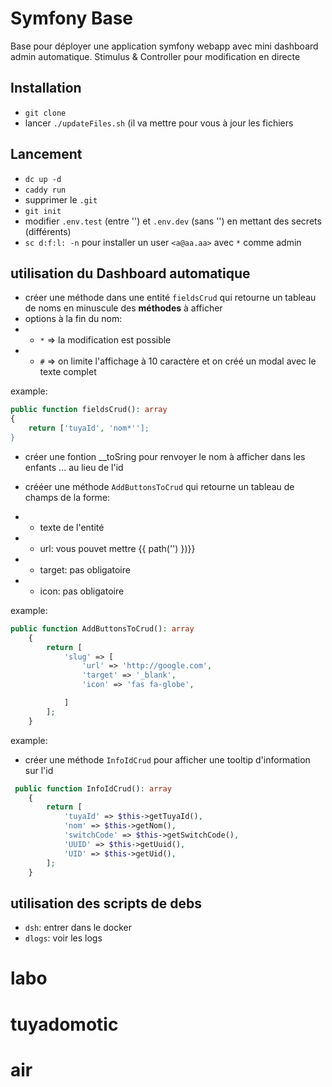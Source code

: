# Symfony Base

Base pour déployer une application symfony webapp avec mini dashboard admin automatique.
Stimulus & Controller pour modification en directe

## Installation

- `git clone`
- lancer `./updateFiles.sh` (il va mettre pour vous à jour les fichiers

## Lancement

- `dc up -d`
- `caddy run`
- supprimer le `.git`
- `git init`
- modifier `.env.test` (entre '') et `.env.dev` (sans '') en mettant des secrets (différents)
- `sc d:f:l: -n` pour installer un user `<a@aa.aa>` avec `*` comme admin

## utilisation du Dashboard automatique

- créer une méthode dans une entité `fieldsCrud` qui retourne un tableau de noms en minuscule des **méthodes** à afficher
- options à la fin du nom:
- - `*` => la modification est possible
- - `#` => on limite l'affichage à 10 caractère et on créé un modal avec le texte complet

example:

```php
public function fieldsCrud(): array
{
    return ['tuyaId', 'nom*''];
}
```

- créer une fontion __toSring pour renvoyer le nom à afficher dans les enfants ... au lieu de l'id

- crééer une méthode `AddButtonsToCrud` qui retourne un tableau de champs de la forme:
- - texte de l'entité
- - url: vous pouvet mettre {{ path('') })}}
- - target: pas obligatoire
- - icon: pas obligatoire

example:

```php
public function AddButtonsToCrud(): array
    {
        return [
            'slug' => [
                'url' => 'http://google.com',
                'target' => '_blank',
                'icon' => 'fas fa-globe',

            ]
        ];
    }
```

example:

- créer une méthode `InfoIdCrud` pour afficher une tooltip d'information sur l'id

```php
 public function InfoIdCrud(): array
    {
        return [
            'tuyaId' => $this->getTuyaId(),
            'nom' => $this->getNom(),
            'switchCode' => $this->getSwitchCode(),
            'UUID' => $this->getUuid(),
            'UID' => $this->getUid(),
        ];
    }
```

## utilisation des scripts de debs

- `dsh`: entrer dans le docker
- `dlogs`: voir les logs

# labo

# tuyadomotic
# air
